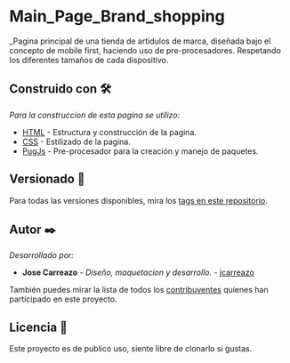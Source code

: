 # Main_Page_Brand_shopping

_Pagina principal de una tienda de artidulos de marca, diseñada bajo el concepto de mobile first, haciendo uso de pre-procesadores. Respetando los diferentes tamaños de cada dispositivo.

## Construido con 🛠️

_Para la construccion de esta pagina se utilizo:_

* [HTML](https://www.w3schools.com/html/default.asp) - Estructura y construcción de la pagina.
* [CSS](https://www.w3schools.com/css/default.asp) - Estilizado de la pagina.
* [PugJs](https://pugjs.org/api/getting-started.html) - Pre-procesador para la creación y manejo de paquetes.

## Versionado 📌

Para todas las versiones disponibles, mira los [tags en este repositorio](https://github.com/jcarreazo/Landing_Page_Responsive/tags).

## Autor ✒️

_Desarrollado por:_

* **Jose Carreazo** - *Diseño, maquetacion y desarrollo.* - [jcarreazo](https://github.com/jcarreazo)

También puedes mirar la lista de todos los [contribuyentes](https://github.com/jcarreazo/Landing_Page_Responsive/contributors) quíenes han participado en este proyecto. 

## Licencia 📄

Este proyecto es de publico uso, siente libre de clonarlo si gustas.
